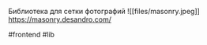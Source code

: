 Библиотека для сетки фотографий
![[files/masonry.jpeg]]
https://masonry.desandro.com/

#frontend #lib